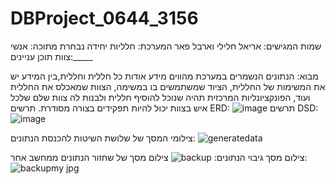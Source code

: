 # DBProject_0644_3156
שמות המגישים: אריאל חלילי וארבל פאר 
המערכת: חלליות
יחידה נבחרת מתוכה: אנשי צוות
תוכן עניינים:_____

מבוא: הנתונים הנשמרים במערכת מהווים מידע אודות כל חללית וחללית,בין המידע יש את המשימות של החללית, הציוד שמשתמשים בו במשימה, הצוות שמאכלס את החללית ועוד, הפונקציונליות המרכזית תהיה שנוכל להוסיף חללית ולבנות לה צוות שלם שלכל איש בצוות יכול להיות תפקידים בצורה מסודרת.
תרשים ERD:
![image](https://github.com/user-attachments/assets/5a86de33-3d97-40b5-b0f8-999eb83ffdb3)
תרשים DSD:
![image](https://github.com/user-attachments/assets/1c06c281-45df-4566-9dc6-ce1f51dc746f)

צילומי המסך של שלושת השיטות להכנסת הנתונים:
![generatedata](https://github.com/user-attachments/assets/bf98f4bf-fe5d-47dc-8db0-45776067b7ab)


צילום מסך גיבוי הנתונים:
![backup](https://github.com/user-attachments/assets/f35b84fc-30e0-47f5-a0c6-b001a4fcc011)
צילום מסך של שחזור הנתונים ממחשב אחר:
![backupmy jpg](https://github.com/user-attachments/assets/01d5ea52-34ff-4356-82ff-7b375e91166f)




